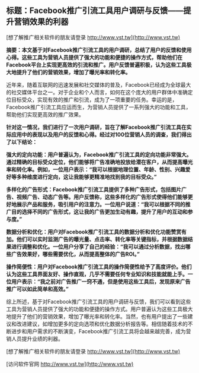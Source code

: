 ## **标题：Facebook推广引流工具用户调研与反馈——提升营销效果的利器**

[想了解推广相关软件的朋友请登录 http://www.vst.tw](http://www.vst.tw)

**摘要：本文基于对Facebook推广引流工具的用户调研，总结了用户的反馈和使用心得。这些工具为营销人员提供了强大的功能和便捷的操作方式，帮助他们在Facebook平台上实现更高效的引流和推广。用户反馈普遍积极，认为这些工具极大地提升了他们的营销效果，增加了曝光率和转化率。**

近年来，随着互联网的迅速发展和社交媒体的普及，Facebook已经成为全球最大的社交媒体平台之一。对于企业和个人而言，如何在这个庞大的用户群体中准确定位目标受众，实现有效的推广和引流，成为了一项重要的任务。幸运的是，Facebook推广引流工具应运而生，为营销人员提供了一系列强大的功能和工具，帮助他们实现更高效的推广效果。

**针对这一情况，我们进行了一次用户调研，旨在了解Facebook推广引流工具在实际应用中的表现以及用户的反馈和心得。经过对100位营销人员的调查，我们得出了以下结论：**

**强大的定向功能：用户普遍认为，Facebook推广引流工具的定向功能非常强大。通过精确的目标受众定位，他们能够将广告准确地投放给潜在客户，从而提高曝光率和转化率。例如，一位用户表示：“我可以根据地理位置、年龄、性别、兴趣爱好等多种维度进行定向，这让我能够更精准地找到我的目标受众。”**

**多样化的广告形式：Facebook推广引流工具提供了多种广告形式，包括图片广告、视频广告、动态广告等。用户反馈称，这些多样化的广告形式使得他们能够更好地展示产品和服务，吸引用户的注意力。一位用户说道：“我可以根据不同的推广目的选择不同的广告形式，这让我的广告更加生动有趣，提升了用户的互动和参与度。”**

**数据分析和优化：用户对Facebook推广引流工具的数据分析和优化功能赞赏有加。他们可以实时监测广告的曝光量、点击率、转化率等关键指标，并根据数据结果进行调整和优化。一位用户分享了自己的经验：“我可以通过分析数据，找出哪些广告效果好，哪些需要优化，从而提高整体的广告ROI。”**

**操作简便性：用户对Facebook推广引流工具的操作简便性给予了高度评价。他们认为这些工具界面友好、操作直观，几乎不需要任何专业知识和技能就能上手。一位用户表示：“我之前对广告推广一窍不通，但是使用这些工具后，发现原来广告推广可以如此简单和高效。”**

综上所述，基于对Facebook推广引流工具的用户调研与反馈，我们可以看到这些工具为营销人员提供了强大的功能和便捷的操作方式。用户普遍认为这些工具极大地提升了他们的营销效果，增加了曝光率和转化率。当然，也有用户提出了一些建议和改进建议，如增加更多的定向选项和优化数据分析报告等。相信随着技术的不断进步和用户需求的不断演变，Facebook推广引流工具将会越来越完善，成为营销人员提升业绩的利器。

[想了解推广相关软件的朋友请登录 http://www.vst.tw](http://www.vst.tw)


[访问软件官网 http://www.vst.tw](http://www.vst.tw)
